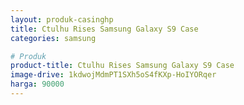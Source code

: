 ```yaml
---
layout: produk-casinghp
title: Ctulhu Rises Samsung Galaxy S9 Case
categories: samsung

# Produk
product-title: Ctulhu Rises Samsung Galaxy S9 Case
image-drive: 1kdwojMdmPT1SXh5oS4fKXp-HoIYORqer
harga: 90000
---
```

